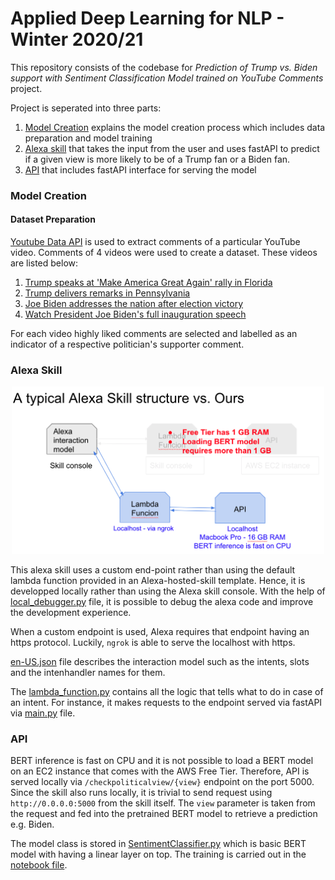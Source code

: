 # Applied Deep Learning for NLP - Winter 2020/21

This repository consists of the codebase for *Prediction of Trump vs. Biden support with Sentiment Classification Model trained on YouTube Comments* project. 

Project is seperated into three parts:
1. [Model Creation](#model-creation) explains the model creation process which includes data preparation and model training
2. [Alexa skill](#alexa-skill) that takes the input from the user and uses fastAPI to predict if a given view is more likely to be of a Trump fan or a Biden fan.
3. [API](#api) that includes fastAPI interface for serving the model

### Model Creation

#### Dataset Preparation

[Youtube Data API](https://developers.google.com/youtube/v3/docs) is used to extract comments of a particular YouTube video. Comments of 4 videos were used to create a dataset. These videos are listed below:
1. [Trump speaks at 'Make America Great Again' rally in Florida](https://www.youtube.com/watch?v=PWTb4r7h9ew)
2. [Trump delivers remarks in Pennsylvania](https://www.youtube.com/watch?v=xWrtgnCTmj4)
3. [Joe Biden addresses the nation after election victory](https://www.youtube.com/watch?v=eolEz_jU-vs)
4. [Watch President Joe Biden's full inauguration speech](https://www.youtube.com/watch?v=LGukNIEIhTU)

For each video highly liked comments are selected and labelled as an indicator of a respective politician's supporter comment.

### Alexa Skill

<center><img src="skill_structure.png" width="500"></center>

This alexa skill uses a custom end-point rather than using the default lambda function provided in an Alexa-hosted-skill template. Hence, it is developped locally rather than using the Alexa skill console. With the help of [local_debugger.py](skill/local_debugger.py) file, it is possible to debug the alexa code and improve the development experience. 

When a custom endpoint is used, Alexa requires that endpoint having an https protocol. Luckily, `ngrok` is able to serve the localhost with https. 

[en-US.json](skill/skill-package/interactionModels/custom/en-US.json) file describes the interaction model such as the intents, slots and the intenhandler names for them. 

The [lambda_function.py](skill/skill/lambda/lambda_function.py) contains all the logic that tells what to do in case of an intent. For instance, it makes requests to the endpoint served via fastAPI via [main.py](api/main.py) file.

### API

BERT inference is fast on CPU and it is not possible to load a BERT model on an EC2 instance that comes with the AWS Free Tier. Therefore, API is served locally via `/checkpoliticalview/{view}` endpoint on the port 5000. Since the skill also runs locally, it is trivial to send request using `http://0.0.0.0:5000` from the skill itself. The `view` parameter is taken from the request and fed into the pretrained BERT model to retrieve a prediction e.g. Biden.

The model class is stored in [SentimentClassifier.py](api/SentimentClassifier.py) which is basic BERT model with having a linear layer on top. The training is carried out in the [notebook file](/notebook/model%20training/sentiment_analysis_trump_biden.ipynb).
